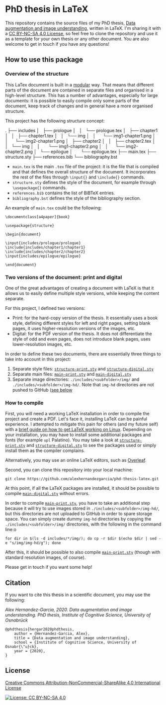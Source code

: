 # PhD thesis in LaTeX

This repository contains the source files of my PhD thesis, [Data augmentation and image understanding](https://alexhernandezgarcia.github.io/thesis.pdf), written in LaTeX. I'm sharing it with a [CC BY-NC-SA 4.0 License](#license), so feel free to clone the repository and use it as a template for your own thesis or any other document. You are also welcome to get in touch if you have any questions!

## How to use this package

### Overview of the structure

This LaTex document is built in a [modular](https://en.wikibooks.org/wiki/LaTeX/Modular_Documents) way. That means that different parts of the document are contained in separate files and organised in a high-level structure. This has a number of advantages, especially for large documents: it is possible to easily compile only some parts of the document, keep track of changes and in general have a more organised structure.

This project has the following structure concept:

.
├── includes
│   ├── prologue
│   │   └── prologue.tex
│   ├── chapter1
│   │   ├── chapter1.tex
│   │   └── img
│   │       └── img1-chapter1.png
│   │       └── img2-chapter1.png
│   ├── chapter2
│   │   ├── chapter2.tex
│   │   └── img
│   │       └── img1-chapter2.png
│   │       └── img2-chapter2.png
│   └── epilogue
│       └── epilogue.tex
├── main.tex
├── structure.sty
├── references.bib
└── bibliography.bst

* `main.tex` is the main `.tex` file of the project: it is the file that is compiled and that defines the overall structure of the document. It incorporates the rest of the files through `\input{}` and `\include{}` commands. 
* `structure.sty` defines the style of the document, for example through `\usepackage{}` commands.
* `references.bib` contains the list of BiBTeX entries.
* `bibliography.bst` defines the style of the bibliography section.

An example of `main.tex` could be the following:

```
\documentclass[a4paper]{book}

\usepackage{structure}

\begin{document}

\input{includes/prologue/prologue}
\include{includes/chapter1/chapter1}
\include{includes/chapter2/chapter2}
\input{includes/epilogue/epilogue}

\end{document}          
```
### Two versions of the document: print and digital

One of the great advantages of creating a document with LaTeX is that it allows us to easily define multiple style versions, while keeping the content separate.

For this project, I defined two versions:

* Print: for the hard-copy version of the thesis. It essentially uses a book style, defining different styles for left and right pages, setting blank pages, it uses higher-resolution versions of the images, etc.
* Digital: for the PDF version of the thesis. It does not differentiate the style of odd and even pages, does not introduce blank pages, uses lower-resolution images, etc.

In order to define these two documents, there are essentially three things to take into account in this project:

1. Separate style files: [`structure-print.sty`](structure-print.sty) and [`structure-digital.sty`](structure-digital.sty)
2. Separate main files: [`main-print.sty`](main-print.sty) and [`main-digital.sty`](main-digital.sty)
3. Separate image directories: `./includes/<subfolder>/img/` and `./includes/<subfolder>/img-hd/`. Note that `img-hd` directories are not pushed to GitHub ([see below](###how-to-compile)

### How to compile

First, you will need a working LaTeX installation in order to compile the project and create a PDF. Let's face it, installing LaTeX can be painful experience. I attempted to mitigate this pain for others (and my future self) with a [brief guide on how to get LaTeX working on Linux](https://github.com/alexhernandezgarcia/linux-config-utils/blob/master/latex/latex.md). Depending on your installation, you may have to install some additional packages and fonts (for example `upl` Palatino). You may take a look at [`structure-print.sty`](structure-print.sty) and [`structure-digital.sty`](structure-digital.sty) to see the packages used or simply install them as the compiler complains.

Alternatively, you may use an online LaTeX editors, such as [Overleaf](https://www.overleaf.com/).

Second, you can clone this repository into your local machine:
```
git clone https://github.com/alexhernandezgarcia/phd-thesis-latex.git
```

At this point, if all the LaTeX packages are installed, it should be possible to compile [`main-digital.sty`](main-digital.sty) without errors.

In order to compile [`main-print.sty`](main-print.sty), you have to take an additional step because it will try to use images stored in `./includes/<subfolder>/img-hd/`, but this directories are not uploaded to GitHub in order to spare storage space. You can simply create dummy `img-hd` directories by copying the `./includes/<subfolder>/img/` directories, with the following in the command line:o
```
for dir in $(ls -d includes/*/img/); do cp -r $dir $(echo $dir | sed -e "s/img/img-hd/g"); done
```

After this, it should be possible to also compile [`main-print.sty`](main-print.sty) (though with standard resolution images, of course).

Please get in touch if you want some help!

## Citation

If you want to cite this thesis in a scientific document, you may use the following:

*Alex Hernandez-Garcia, 2020. Data augmentation and image understanding. PhD thesis, Institute of Cognitive Science, University of Osnabrück*

	@phdthesis{hergar2020phdthesis,
		author = {Hernandez-Garcia, Alex},
		title = {Data augmentation and image understanding},
		school = {Institute of Cognitive Science, University of Osnabr{\"u}ck},
		year = {2020},
	}

## License

[Creative Commons Attribution-NonCommercial-ShareAlike 4.0 International License](https://creativecommons.org/licenses/by-nc-sa/4.0/)

[![License: CC BY-NC-SA 4.0](https://licensebuttons.net/l/by-nc-sa/4.0/80x15.png)](https://creativecommons.org/licenses/by-nc-sa/4.0/)
